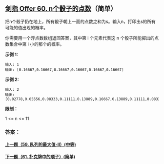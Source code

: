 ## [剑指 Offer 60. n个骰子的点数](https://leetcode-cn.com/problems/nge-tou-zi-de-dian-shu-lcof/)（简单）

把n个骰子扔在地上，所有骰子朝上一面的点数之和为s。输入n，打印出s的所有可能的值出现的概率。

 

你需要用一个浮点数数组返回答案，其中第 i 个元素代表这 n 个骰子所能掷出的点数集合中第 i 小的那个的概率。



**示例 1:**

```
输入: 1
输出: [0.16667,0.16667,0.16667,0.16667,0.16667,0.16667]
```

**示例 2:**

```
输入: 2
输出: [0.02778,0.05556,0.08333,0.11111,0.13889,0.16667,0.13889,0.11111,0.08333,0.05556,0.02778]
```



**限制：**

1 <= n <= 11



### 答案：



#### [上一题（59. 队列的最大值-II）(中等)](https://github.com/sdwwld/leetCode/blob/master/src/main/java/com/wld/java/offer/剑指Offer59-II.md)

#### [下一题（61. 扑克牌中的顺子）(简单)](https://github.com/sdwwld/leetCode/blob/master/src/main/java/com/wld/java/offer/剑指Offer61.md)